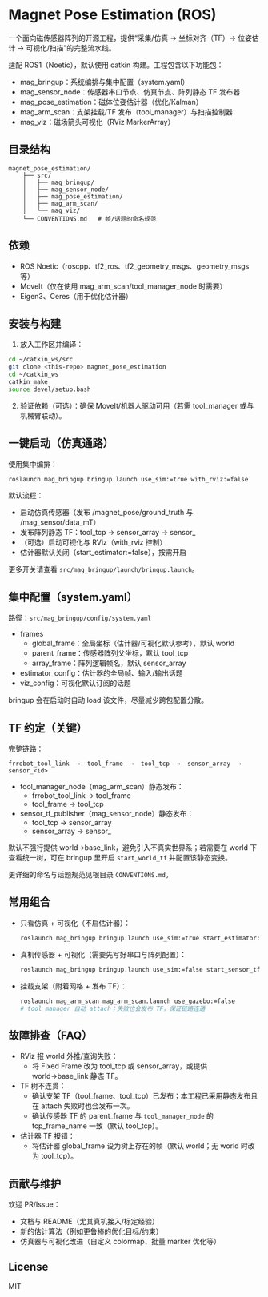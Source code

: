 # Magnet Pose Estimation (ROS)

一个面向磁传感器阵列的开源工程，提供“采集/仿真 → 坐标对齐（TF）→ 位姿估计 → 可视化/扫描”的完整流水线。

适配 ROS1（Noetic），默认使用 catkin 构建。工程包含以下功能包：

- mag_bringup：系统编排与集中配置（system.yaml）
- mag_sensor_node：传感器串口节点、仿真节点、阵列静态 TF 发布器
- mag_pose_estimation：磁体位姿估计器（优化/Kalman）
- mag_arm_scan：支架挂载/TF 发布（tool_manager）与扫描控制器
- mag_viz：磁场箭头可视化（RViz MarkerArray）

## 目录结构

```
magnet_pose_estimation/
	├── src/
	│   ├── mag_bringup/
	│   ├── mag_sensor_node/
	│   ├── mag_pose_estimation/
	│   ├── mag_arm_scan/
	│   └── mag_viz/
	└── CONVENTIONS.md   # 帧/话题的命名规范
```

## 依赖

- ROS Noetic（roscpp、tf2_ros、tf2_geometry_msgs、geometry_msgs 等）
- MoveIt（仅在使用 mag_arm_scan/tool_manager_node 时需要）
- Eigen3、Ceres（用于优化估计器）

## 安装与构建

1) 放入工作区并编译：

```bash
cd ~/catkin_ws/src
git clone <this-repo> magnet_pose_estimation
cd ~/catkin_ws
catkin_make
source devel/setup.bash
```

2) 验证依赖（可选）：确保 MoveIt/机器人驱动可用（若需 tool_manager 或与机械臂联动）。

## 一键启动（仿真通路）

使用集中编排：

```bash
roslaunch mag_bringup bringup.launch use_sim:=true with_rviz:=false
```

默认流程：
- 启动仿真传感器（发布 /magnet_pose/ground_truth 与 /mag_sensor/data_mT）
- 发布阵列静态 TF：tool_tcp → sensor_array → sensor_<id>
- （可选）启动可视化与 RViz（with_rviz 控制）
- 估计器默认关闭（start_estimator:=false），按需开启

更多开关请查看 `src/mag_bringup/launch/bringup.launch`。

## 集中配置（system.yaml）

路径：`src/mag_bringup/config/system.yaml`

- frames
	- global_frame：全局坐标（估计器/可视化默认参考），默认 world
	- parent_frame：传感器阵列父坐标，默认 tool_tcp
	- array_frame：阵列逻辑帧名，默认 sensor_array
- estimator_config：估计器的全局帧、输入/输出话题
- viz_config：可视化默认订阅的话题

bringup 会在启动时自动 load 该文件，尽量减少跨包配置分散。

## TF 约定（关键）

完整链路：

```
frrobot_tool_link  →  tool_frame  →  tool_tcp  →  sensor_array  →  sensor_<id>
```

- tool_manager_node（mag_arm_scan）静态发布：
	- frrobot_tool_link → tool_frame
	- tool_frame → tool_tcp
- sensor_tf_publisher（mag_sensor_node）静态发布：
	- tool_tcp → sensor_array
	- sensor_array → sensor_<id>

默认不强行提供 world→base_link，避免引入不真实世界系；若需要在 world 下查看统一树，可在 bringup 里开启 `start_world_tf` 并配置该静态变换。

更详细的命名与话题规范见根目录 `CONVENTIONS.md`。

## 常用组合

- 只看仿真 + 可视化（不启估计器）：
	```bash
	roslaunch mag_bringup bringup.launch use_sim:=true start_estimator:=false with_rviz:=true
	```

- 真机传感器 + 可视化（需要先写好串口与阵列配置）：
	```bash
	roslaunch mag_bringup bringup.launch use_sim:=false start_sensor_tf:=true with_rviz:=true
	```

- 挂载支架（附着网格 + 发布 TF）：
	```bash
	roslaunch mag_arm_scan mag_arm_scan.launch use_gazebo:=false
	# tool_manager 自动 attach；失败也会发布 TF，保证链路连通
	```

## 故障排查（FAQ）

- RViz 报 world 外推/查询失败：
	- 将 Fixed Frame 改为 tool_tcp 或 sensor_array，或提供 world→base_link 静态 TF。
- TF 树不连贯：
	- 确认支架 TF（tool_frame、tool_tcp）已发布；本工程已采用静态发布且在 attach 失败时也会发布一次。
	- 确认传感器 TF 的 parent_frame 与 `tool_manager_node` 的 tcp_frame_name 一致（默认 tool_tcp）。
- 估计器 TF 报错：
	- 将估计器 global_frame 设为树上存在的帧（默认 world；无 world 时改为 tool_tcp）。

## 贡献与维护

欢迎 PR/Issue：
- 文档与 README（尤其真机接入/标定经验）
- 新的估计算法（例如更鲁棒的优化目标/约束）
- 仿真器与可视化改进（自定义 colormap、批量 marker 优化等）

## License

MIT

